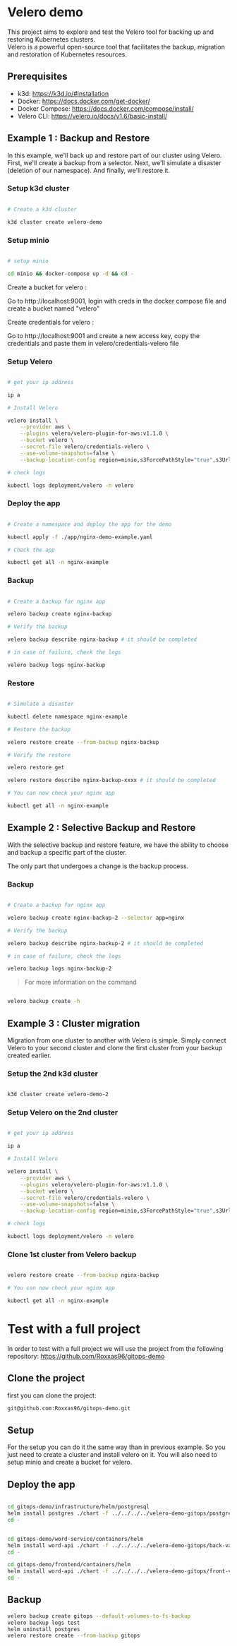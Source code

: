 # Velero demo

This project aims to explore and test the Velero tool for backing up and restoring Kubernetes clusters.  
Velero is a powerful open-source tool that facilitates the backup, migration and restoration of Kubernetes resources.

## Prerequisites

- k3d: https://k3d.io/#installation
- Docker: https://docs.docker.com/get-docker/
- Docker Compose: https://docs.docker.com/compose/install/
- Velero CLI: https://velero.io/docs/v1.6/basic-install/

## Example 1 : Backup and Restore

In this example, we'll back up and restore part of our cluster using Velero.  
First, we'll create a backup from a selector. Next, we'll simulate a disaster (deletion of our namespace). And finally, we'll restore it.

### Setup k3d cluster

```bash

# Create a k3d cluster

k3d cluster create velero-demo

```

### Setup minio

```bash

# setup minio

cd minio && docker-compose up -d && cd -

```

Create a bucket for velero :

Go to http://localhost:9001, login with creds in the docker compose file and create a bucket named "velero"

Create credentials for velero :

Go to http://localhost:9001 and create a new access key, copy the credentials and paste them in velero/credentials-velero file

### Setup Velero

```bash

# get your ip address

ip a

# Install Velero

velero install \
    --provider aws \
    --plugins velero/velero-plugin-for-aws:v1.1.0 \
    --bucket velero \
    --secret-file velero/credentials-velero \
    --use-volume-snapshots=false \
    --backup-location-config region=minio,s3ForcePathStyle="true",s3Url=http://<your-ip-address>:9000 # replace <your-ip-address> with your ip address

# check logs

kubectl logs deployment/velero -n velero

```

### Deploy the app

```bash

# Create a namespace and deploy the app for the demo

kubectl apply -f ./app/nginx-demo-example.yaml

# Check the app

kubectl get all -n nginx-example

```

### Backup

```bash

# Create a backup for nginx app

velero backup create nginx-backup

# Verify the backup

velero backup describe nginx-backup # it should be completed

# in case of failure, check the logs

velero backup logs nginx-backup

```

### Restore

```bash

# Simulate a disaster

kubectl delete namespace nginx-example

# Restore the backup

velero restore create --from-backup nginx-backup

# Verify the restore

velero restore get

velero restore describe nginx-backup-xxxx # it should be completed

# You can now check your nginx app

kubectl get all -n nginx-example

```

## Example 2 : Selective Backup and Restore

With the selective backup and restore feature, we have the ability to choose and backup a specific part of the cluster.

The only part that undergoes a change is the backup process.

### Backup

```bash

# Create a backup for nginx app

velero backup create nginx-backup-2 --selector app=nginx

# Verify the backup

velero backup describe nginx-backup-2 # it should be completed

# in case of failure, check the logs

velero backup logs nginx-backup-2

```

> For more information on the command

```bash

velero backup create -h

```

## Example 3 : Cluster migration

Migration from one cluster to another with Velero is simple. Simply connect Velero to your second cluster and clone the first cluster from your backup created earlier.

### Setup the 2nd k3d cluster

```bash

k3d cluster create velero-demo-2

```

### Setup Velero on the 2nd cluster

```bash

# get your ip address

ip a

# Install Velero

velero install \
    --provider aws \
    --plugins velero/velero-plugin-for-aws:v1.1.0 \
    --bucket velero \
    --secret-file velero/credentials-velero \
    --use-volume-snapshots=false \
    --backup-location-config region=minio,s3ForcePathStyle="true",s3Url=http://<your-ip-address>:9000 # replace <your-ip-address> with your ip address

# check logs

kubectl logs deployment/velero -n velero

```

### Clone 1st cluster from Velero backup

```bash

velero restore create --from-backup nginx-backup

# You can now check your nginx app

kubectl get all -n nginx-example

```

# Test with a full project

In order to test with a full project we will use the project from the following repository:
https://github.com/Roxxas96/gitops-demo

## Clone the project

first you can clone the project:

```bash
git@github.com:Roxxas96/gitops-demo.git
```

## Setup

For the setup you can do it the same way than in previous example.
So you just need to create a cluster and install velero on it.
You will also need to setup minio and create a bucket for velero.

## Deploy the app

```bash

cd gitops-demo/infrastructure/helm/postgresql
helm install postgres ./chart -f ../../../../velero-demo-gitops/postgres-values.yaml
cd -
```

```bash

cd gitops-demo/word-service/containers/helm
helm install word-api ./chart -f ../../../../velero-demo-gitops/back-values.yaml
cd -
```

```bash
cd gitops-demo/frontend/containers/helm
helm install word-api ./chart -f ../../../../velero-demo-gitops/front-values.yaml
cd -
```

## Backup

```bash
velero backup create gitops --default-volumes-to-fs-backup
velero backup logs test
helm uninstall postgres
velero restore create --from-backup gitops
```
